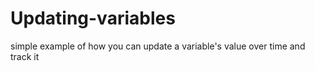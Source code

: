 # Updating-variables
simple example of how you can update a variable's value over time and track it
